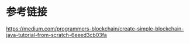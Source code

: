 # 参考链接
https://medium.com/programmers-blockchain/create-simple-blockchain-java-tutorial-from-scratch-6eeed3cb03fa